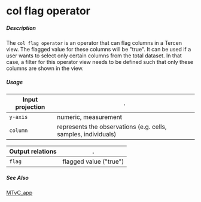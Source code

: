 # col flag operator

##### Description

The `col flag operator` is an operator that can flag columns in a Tercen view.  The flagged value for these columns will be "true". It can be used if a user wants to select only certain columns from the total dataset. In that case, a filter for this operator view needs to be defined such that only these columns are shown in the view.

##### Usage

Input projection|.
---|---
`y-axis`        | numeric, measurement
`column`        | represents the observations (e.g. cells, samples, individuals)

Output relations|.
---|---
`flag`    | flagged value ("true")

##### See Also

[MTvC_app](https://github.com/tercen/MTvC_app)

